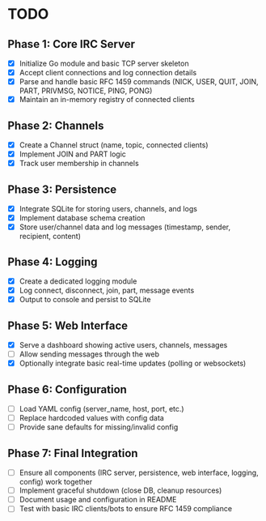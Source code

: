# TODO

## Phase 1: Core IRC Server

-   [x] Initialize Go module and basic TCP server skeleton
-   [x] Accept client connections and log connection details
-   [x] Parse and handle basic RFC 1459 commands (NICK, USER, QUIT, JOIN, PART, PRIVMSG, NOTICE, PING, PONG)
-   [x] Maintain an in-memory registry of connected clients

## Phase 2: Channels

-   [x] Create a Channel struct (name, topic, connected clients)
-   [x] Implement JOIN and PART logic
-   [x] Track user membership in channels

## Phase 3: Persistence

-   [x] Integrate SQLite for storing users, channels, and logs
-   [x] Implement database schema creation
-   [x] Store user/channel data and log messages (timestamp, sender, recipient, content)

## Phase 4: Logging

-   [x] Create a dedicated logging module
-   [x] Log connect, disconnect, join, part, message events
-   [x] Output to console and persist to SQLite

## Phase 5: Web Interface

-   [x] Serve a dashboard showing active users, channels, messages
-   [ ] Allow sending messages through the web
-   [x] Optionally integrate basic real-time updates (polling or websockets)

## Phase 6: Configuration

-   [ ] Load YAML config (server_name, host, port, etc.)
-   [ ] Replace hardcoded values with config data
-   [ ] Provide sane defaults for missing/invalid config

## Phase 7: Final Integration

-   [ ] Ensure all components (IRC server, persistence, web interface, logging, config) work together
-   [ ] Implement graceful shutdown (close DB, cleanup resources)
-   [ ] Document usage and configuration in README
-   [ ] Test with basic IRC clients/bots to ensure RFC 1459 compliance
